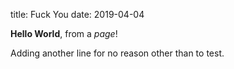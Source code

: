 title: Fuck You
date: 2019-04-04

**Hello World**, from a *page*!

Adding another line for no reason other than to test.
